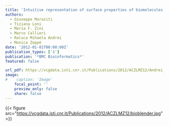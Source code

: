 ```yaml
---
title: 'Intuitive representation of surface properties of biomolecules using BioBlender'
authors:
  - Giuseppe Maraziti
  - Tiziana Loni
  - Maria F. Zini
  - Marco Callieri
  - Raluca Mihaela Andrei
  - Monica Zoppè
date: '2012-01-01T00:00:00Z'
publication_types: ['1']
publication: '*BMC Bioinformatics*'
featured: false

url_pdf: https://vcgdata.isti.cnr.it/Publications/2012/ACZLMZ12/Andrei_etal_2012.pdf
image:
#    caption: 'Image'
    focal_point: ''
    preview_only: false
    share: false
---
```

{{< figure src="https://vcgdata.isti.cnr.it/Publications/2012/ACZLMZ12/bioblender.jpg" >}}
